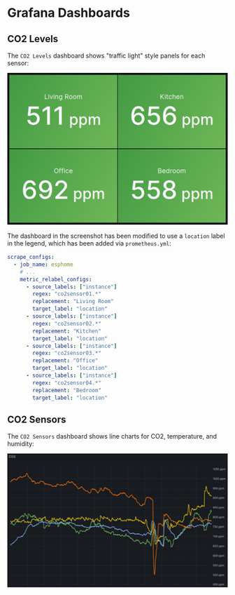 # Grafana Dashboards

## CO2 Levels

The `CO2 Levels` dashboard shows "traffic light" style panels for each sensor:

![Screenshot of the CO2 Levels dashboard](co2-levels.png)

The dashboard in the screenshot has been modified to use a `location` label in the legend, which has been added via `prometheus.yml`:

```yaml
scrape_configs:
  - job_name: esphome
    # ...
    metric_relabel_configs:
      - source_labels: ["instance"]
        regex: "co2sensor01.*"
        replacement: "Living Room"
        target_label: "location"
      - source_labels: ["instance"]
        regex: "co2sensor02.*"
        replacement: "Kitchen"
        target_label: "location"
      - source_labels: ["instance"]
        regex: "co2sensor03.*"
        replacement: "Office"
        target_label: "location"
      - source_labels: ["instance"]
        regex: "co2sensor04.*"
        replacement: "Bedroom"
        target_label: "location"
```

## CO2 Sensors

The `CO2 Sensors` dashboard shows line charts for CO2, temperature, and humidity:

![Screenshot of the CO2 Sensors dashboard](co2-sensors.png)
